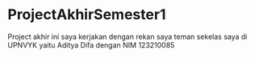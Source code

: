 # ProjectAkhirSemester1
Project akhir ini saya kerjakan dengan rekan saya teman sekelas saya di UPNVYK yaitu Aditya Difa dengan NIM 123210085
